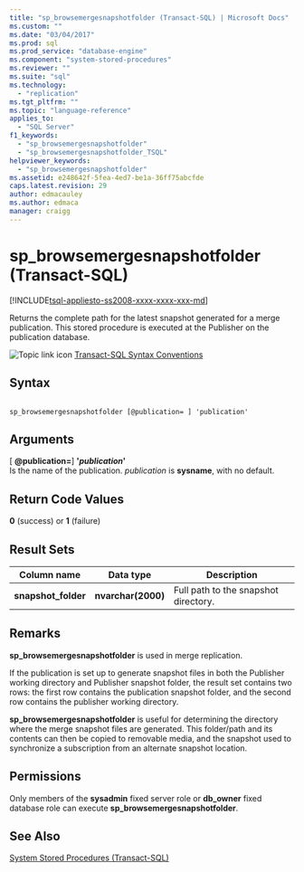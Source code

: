 ```yaml
---
title: "sp_browsemergesnapshotfolder (Transact-SQL) | Microsoft Docs"
ms.custom: ""
ms.date: "03/04/2017"
ms.prod: sql
ms.prod_service: "database-engine"
ms.component: "system-stored-procedures"
ms.reviewer: ""
ms.suite: "sql"
ms.technology: 
  - "replication"
ms.tgt_pltfrm: ""
ms.topic: "language-reference"
applies_to: 
  - "SQL Server"
f1_keywords: 
  - "sp_browsemergesnapshotfolder"
  - "sp_browsemergesnapshotfolder_TSQL"
helpviewer_keywords: 
  - "sp_browsemergesnapshotfolder"
ms.assetid: e248642f-5fea-4ed7-be1a-36ff75abcfde
caps.latest.revision: 29
author: edmacauley
ms.author: edmaca
manager: craigg
---
```

# sp_browsemergesnapshotfolder (Transact-SQL)
[!INCLUDE[tsql-appliesto-ss2008-xxxx-xxxx-xxx-md](../../includes/tsql-appliesto-ss2008-xxxx-xxxx-xxx-md.md)]

  Returns the complete path for the latest snapshot generated for a merge publication. This stored procedure is executed at the Publisher on the publication database.  
  
 ![Topic link icon](../../database-engine/configure-windows/media/topic-link.gif "Topic link icon") [Transact-SQL Syntax Conventions](../../t-sql/language-elements/transact-sql-syntax-conventions-transact-sql.md)  
  
## Syntax  
  
```  
  
sp_browsemergesnapshotfolder [@publication= ] 'publication'  
```  
  
## Arguments  
 [ **@publication=**] **'***publication***'**  
 Is the name of the publication. *publication* is **sysname**, with no default.  
  
## Return Code Values  
 **0** (success) or **1** (failure)  
  
## Result Sets  
  
|Column name|Data type|Description|  
|-----------------|---------------|-----------------|  
|**snapshot_folder**|**nvarchar(2000)**|Full path to the snapshot directory.|  
  
## Remarks  
 **sp_browsemergesnapshotfolder** is used in merge replication.  
  
 If the publication is set up to generate snapshot files in both the Publisher working directory and Publisher snapshot folder, the result set contains two rows: the first row contains the publication snapshot folder, and the second row contains the publisher working directory.  
  
 **sp_browsemergesnapshotfolder** is useful for determining the directory where the merge snapshot files are generated. This folder/path and its contents can then be copied to removable media, and the snapshot used to synchronize a subscription from an alternate snapshot location.  
  
## Permissions  
 Only members of the **sysadmin** fixed server role or **db_owner** fixed database role can execute **sp_browsemergesnapshotfolder**.  
  
## See Also  
 [System Stored Procedures &#40;Transact-SQL&#41;](../../relational-databases/system-stored-procedures/system-stored-procedures-transact-sql.md)  
  
  
